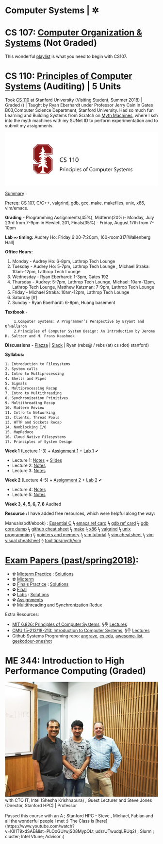 # Computer Systems | ✲

# CS 107: [Computer Organization & Systems](http://web.stanford.edu/class/cs107/) (Not Graded)
This wonderful [playlist](https://www.youtube.com/watch?v=ZfjTV57N4yQ&list=PLkGAai-LjzyMjXUmqq4xy3eILdNlA-BVN) is what you need to begin with CS107. 

# CS 110: [Principles of Computer Systems](http://web.stanford.edu/class/cs110/) (Auditing) | 5 Units

Took [CS 110](https://web.stanford.edu/class/cs110/summer-2018/) at Stanford University (Visiting Student, Summer 2018) | Graded () | Taught by Ryan Eberhardt under Professor Jerry Cain in Gates B03,Computer Science Department, Stanford University. Had so much fun Learning and Building Systems from Scratch on [Myth Machines](https://cs.stanford.edu/computing-guide/overview), where I ssh into the myth machines with my SUNet ID to perform experimentation and to submit my assignments.

<img src="https://github.com/SKKSaikia/SystemsArchHPC/blob/master/res/cs110.png">

[Summary](https://quip.com/rtxWAMyejpMR) :

[Prereq](https://web.stanford.edu/class/cs110/summer-2018/handouts/course-information/): [CS 107](https://web.stanford.edu/class/cs107/resources.html), C/C++, valgrind, gdb, gcc, make, makefiles, unix, x86, vim/emacs.

<b>Grading</b> - Programming Assignments(45%), Midterm(20%)- Monday, July 23rd from 7-9pm in Hewlett 201, Finals(35%) - Friday, August 17th from 7-10pm

<b>Lab 	∞ timing:</b> Audrey Ho: Friday 6:00-7:20pm, 160-room317[Wallenberg Hall]

<b>Office Hours:</b>

1. Monday - Audrey Ho: 6-8pm, Lathrop Tech Lounge
2. Tuesday - Audrey Ho: 5-7pm, Lathrop Tech Lounge , Michael Straka: 10am-12pm, Lathrop Tech Lounge
3. Wednesday - Ryan Eberhardt: 1-3pm, Gates 192
4. Thursday - Audrey: 5-7pm, Lathrop Tech Lounge,  Michael: 10am-12pm, Lathrop Tech Lounge, Matthew Katzman: 7-9pm, Lathrop Tech Lounge
5. Friday -  Michael Straka: 10am-12pm, Lathrop Tech Lounge
6. Saturday [#]
7. Sunday - Ryan Eberhardt: 6-8pm, Huang basement


<b>Textbook</b> - 

        1.Computer Systems: A Programmer’s Perspective by Bryant and O’Hallaron
        2.Principles of Computer System Design: An Introduction by Jerome H. Saltzer and M. Frans Kaashoek

<b>Discussions</b> - [Piazza](https://piazza.com/stanford/summer2018/cs110) | [Slack](https://cs110.slack.com/messages/CBCBHCF8X/details/) | Ryan (rebs@ / rebs (at) cs (dot) stanford)

<b>Syllabus:</b>

    1. Introduction to Filesystems
    2. System calls
    3. Intro to Multiprocessing
    4. Shells and Pipes
    5. Signals
    6. Multiprocessing Recap
    7. Intro to Multithreading
    8. Synchronization Primitives
    9. Multithreading Recap
    10. Midterm Review
    11. Intro to Networking
    12. Clients, Thread Pools
    13. HTTP and Sockets Recap
    14. Nonblocking I/O
    15. MapReduce
    16. Cloud Native Filesystems
    17. Principles of System Design
    
<b>Week 1</b> (Lecture 1-3) + [Assignment 1](https://web.stanford.edu/class/cs110/summer-2018/assignments/assign1-filesystems/) + [Lab 1](https://web.stanford.edu/class/cs110/summer-2018/labs/lab-1/) ✔

- Lecture 1: [Notes](https://web.stanford.edu/class/cs110/summer-2018/lecture-notes/lecture-1/) + [Slides](https://web.stanford.edu/class/cs110/summer-2018/slides/lecture-1.pdf) 
- Lecture 2: [Notes](https://web.stanford.edu/class/cs110/summer-2018/lecture-notes/lecture-2/)
- Lecture 3: [Notes](https://web.stanford.edu/class/cs110/summer-2018/lecture-notes/lecture-3/)

<b>Week 2</b> (Lecture 4-5) + [Assignment 2](http://web.stanford.edu/class/cs110/summer-2018/assignments/assign2-multiprocessing/) + [Lab 2](http://web.stanford.edu/class/cs110/summer-2018/labs/lab-2/) ✔

- Lecture 4: [Notes](https://web.stanford.edu/class/cs110/summer-2018/lecture-notes/lecture-4/)
- Lecture 5: [Notes](http://web.stanford.edu/class/cs110/summer-2018/lecture-notes/lecture-5/)

<b>Week 3, 4, 5, 6, 7, 8</b> Audited

<b> Resource : </b> I have added free resources, which were helpful along the way:

Manuals(pdf/ebook) : [Essential C](https://github.com/SKKSaikia/SystemsArchHPC/blob/master/manuals/EssentialC.pdf)  ϟ  [emacs ref card](https://github.com/SKKSaikia/SystemsArchHPC/blob/master/manuals/emacs_refcard.pdf)  ϟ  [gdb ref card](https://github.com/SKKSaikia/SystemsArchHPC/blob/master/manuals/gdb_refcard.pdf) ϟ [gdb core dump](https://github.com/SKKSaikia/SystemsArchHPC/blob/master/manuals/emacs_refcard.pdf) ϟ [github cheat sheet](https://github.com/SKKSaikia/SystemsArchHPC/blob/master/manuals/github-git-cheat-sheet.pdf) ϟ [make](https://github.com/SKKSaikia/SystemsArchHPC/blob/master/manuals/make.pdf) ϟ [x86](https://github.com/SKKSaikia/SystemsArchHPC/blob/master/manuals/onepage_x86-64.pdf) ϟ [valgrind](https://github.com/SKKSaikia/SystemsArchHPC/blob/master/manuals/valgrind_manual.pdf) ϟ [unix programming](https://github.com/SKKSaikia/SystemsArchHPC/blob/master/manuals/UnixProgrammingTools.pdf) ϟ [pointers and memory](https://github.com/SKKSaikia/SystemsArchHPC/blob/master/manuals/PointersAndMemory.pdf) ϟ [vim tutorial](http://vim.wikia.com/wiki/Tutorial) ϟ [vim cheatsheet](https://vim.rtorr.com/) ϟ [vim visual cheatsheet](https://www.glump.net/files/2012/08/vi-vim-cheat-sheet-and-tutorial.pdf) ϟ [tool tips/myth/vim](https://web.stanford.edu/class/cs110/summer-2018/handouts/tools-tips/)

# [Exam Papers (past/spring2018)](https://drive.google.com/open?id=1NwMTPKlBOpS2LufQIy4_b9j9_-rnB5E-):
- ✿ [Midterm Practice](https://drive.google.com/open?id=1e-FGz4Zq47kxPv-RYrSf8-5bFHHX_DrK) : [Solutions](https://drive.google.com/open?id=1Vtc2vknwWkIpRZSVuNJcMoizuugTHVA-)
- ✿ [Midterm](https://drive.google.com/open?id=1r8htizx71Bs4LvGXFhNGZaCCq036sYEY) 
- ✿ [Finals Practice](https://drive.google.com/open?id=1qt3ptr0VjqF6i1BbdTsgqjL-S_lOpc9w) : [Solutions](https://drive.google.com/open?id=1rU20MGOk2RHtgcCmGxLdz64Sk6zT5GrJ)
- ✿ [Final](https://drive.google.com/open?id=1jCZQxCn1rCILu-RHI1O1y46MUeeJzSD0) 
- ✿ [Labs](https://drive.google.com/open?id=1mcIb-MRuWPfmVQvLLU83paqdq-ICrkww) : [Solutions](https://drive.google.com/open?id=16oQzykuMt7jTCPBxnHjcSrtQQMgtDwUG)
- ✿ [Assignments](https://drive.google.com/open?id=1PyT1MZCk4FVabfBIn7WYEcYtOpIim1jy) 
- ✿ [Multithreading and Synchronization Redux](https://drive.google.com/file/d/19Xn3RhwMDLWCHZpYB5scNC-shuft6MVl/view?usp=sharing)


Extra Resources:
- [MIT 6.826: Principles of Computer Systems](https://ocw.mit.edu/courses/electrical-engineering-and-computer-science/6-826-principles-of-computer-systems-spring-2002/), §웃 [Lectures](https://www.youtube.com/watch?v=GqmQg-cszw4&list=PLUl4u3cNGP62K2DjQLRxDNRi0z2IRWnNh)
- [CMU 15-213/18-213: Introduction to Computer Systems](http://www.cs.cmu.edu/~./213/), §웃 [Lectures](https://www.youtube.com/watch?v=tamj4B7OALc&list=PLpIxOj-HnDsPZIJYO4U9f-xRI8bBadaso)
- Github Systems Programing repo: [angrave](https://github.com/angrave/SystemProgramming/wiki), [cs edu](https://cs-education.github.io/sys/#/lessons), [awesome-list](https://github.com/prakhar1989/awesome-courses#systems), [geekodour-oneshot](https://github.com/geekodour/oneshot)
# ME 344: Introduction to High Performance Computing (Graded)

<img src="https://github.com/SKKSaikia/SystemsArchHPC/blob/master/steveme344.jpg">
with CTO IT, Intel (Shesha Krishnapura) , Guest Lecturer and Steve Jones (Director, Stanford HPC) | Professor
<br/><br/>
Passed this course with an A ; Stanford HPC - Steve , Michael, Fabian and all the wonderful people I met :) The Class is [here](https://www.youtube.com/watch?v=KlI1T9xdSAE&list=PLOoGUrwjS08MypOLt_udsrUTwudqLRUq2)  ; Slurm ; cluster; Intel Vtune; Advisor :) 
